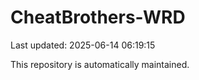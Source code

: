 # CheatBrothers-WRD

Last updated: 2025-06-14 06:19:15

This repository is automatically maintained.
